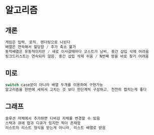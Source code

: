 # 알고리즘

## 개론
```cs
게임은 입력, 로직, 렌더링으로 나뉜다
배열은 연속해서 할당함 / 추가 축소 불가
동적배열은 유동적이지만 / 새로 이사갈때마다 코스트가 낭비, 중간 삽입 삭제 어려움
링크드리스트는 연속되지 않음, 중간 삽입 삭제 쉬움 / N번째 방을 바로 찾기 어려움
```

## 미로
```cs
switch case문이 아니라 배열 두개를 이용하여 구현가능
알고리즘을 한번에 세워서 고치는 것 보다 한단계씩 구성하고, 천천히 합치는게 좋다
```

## 그래프
```cs
솔루션 자체에서 추가하면 디버깅 자체를 변경할 수 있음
스택과 큐에 팝과 디큐가 있지만 픽이 존재함
리스트의 리스트 형식을 받는게 아니라, 리스트 배열로 받음
```